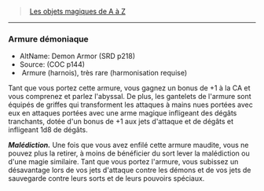 ﻿---
!MagicItem
Type: Armure (harnois)
Rarity: très rare
Attunement: harmonisation requise
Id: magicitems_az_hd.md#armure-démoniaque
ParentLink: magicitems_az_hd.md#les-objets-magiques-de-a-à-z
Name: Armure démoniaque
ParentName: Les objets magiques de A à Z
NameLevel: 3
AltName: Demon Armor (SRD p218)
Source: (COC p144)
Attributes:
  Name: Armure démoniaque
  Markdown: >+
    ### <!--Name-->Armure démoniaque<!--/Name-->


    - AltName: <!--AltName-->Demon Armor (SRD p218)<!--/AltName-->

    - Source: <!--Source-->(COC p144)<!--/Source-->

    -  <!--Type-->Armure (harnois)<!--/Type-->, <!--Rarity-->très rare<!--/Rarity--> (<!--Attunement-->harmonisation requise<!--/Attunement-->)


    Tant que vous portez cette armure, vous gagnez un bonus de +1 à la CA et vous comprenez et parlez l'abyssal. De plus, les gantelets de l'armure sont équipés de griffes qui transforment les attaques à mains nues portées avec eux en attaques portées avec une arme magique infligeant des dégâts tranchants, dotée d'un bonus de +1 aux jets d'attaque et de dégâts et infligeant 1d8 de dégâts.


    **_Malédiction._** Une fois que vous avez enfilé cette armure maudite, vous ne pouvez plus la retirer, à moins de bénéficier du sort lever la malédiction ou d'une magie similaire. Tant que vous portez l'armure, vous subissez un désavantage lors de vos jets d'attaque contre les démons et de vos jets de sauvegarde contre leurs sorts et de leurs pouvoirs spéciaux.

  AltName: Demon Armor (SRD p218)
  Source: (COC p144)
  Type: Armure (harnois)
  Rarity: très rare
  Attunement: harmonisation requise
AttributesDictionary: >+
  Name: Armure démoniaque

  Markdown: >+

    ### <!--Name-->Armure démoniaque<!--/Name-->





    - AltName: <!--AltName-->Demon Armor (SRD p218)<!--/AltName-->



    - Source: <!--Source-->(COC p144)<!--/Source-->



    -  <!--Type-->Armure (harnois)<!--/Type-->, <!--Rarity-->très rare<!--/Rarity--> (<!--Attunement-->harmonisation requise<!--/Attunement-->)





    Tant que vous portez cette armure, vous gagnez un bonus de +1 à la CA et vous comprenez et parlez l'abyssal. De plus, les gantelets de l'armure sont équipés de griffes qui transforment les attaques à mains nues portées avec eux en attaques portées avec une arme magique infligeant des dégâts tranchants, dotée d'un bonus de +1 aux jets d'attaque et de dégâts et infligeant 1d8 de dégâts.





    **_Malédiction._** Une fois que vous avez enfilé cette armure maudite, vous ne pouvez plus la retirer, à moins de bénéficier du sort lever la malédiction ou d'une magie similaire. Tant que vous portez l'armure, vous subissez un désavantage lors de vos jets d'attaque contre les démons et de vos jets de sauvegarde contre leurs sorts et de leurs pouvoirs spéciaux.



  AltName: Demon Armor (SRD p218)

  Source: (COC p144)

  Type: Armure (harnois)

  Rarity: très rare

  Attunement: harmonisation requise

---
> [Les objets magiques de A à Z](hd_magicitems_az_les_objets_magiques_de_a_a_z.md)

---

### Armure démoniaque

- AltName: Demon Armor (SRD p218)
- Source: (COC p144)
-  Armure (harnois), très rare (harmonisation requise)

Tant que vous portez cette armure, vous gagnez un bonus de +1 à la CA et vous comprenez et parlez l'abyssal. De plus, les gantelets de l'armure sont équipés de griffes qui transforment les attaques à mains nues portées avec eux en attaques portées avec une arme magique infligeant des dégâts tranchants, dotée d'un bonus de +1 aux jets d'attaque et de dégâts et infligeant 1d8 de dégâts.

**_Malédiction._** Une fois que vous avez enfilé cette armure maudite, vous ne pouvez plus la retirer, à moins de bénéficier du sort lever la malédiction ou d'une magie similaire. Tant que vous portez l'armure, vous subissez un désavantage lors de vos jets d'attaque contre les démons et de vos jets de sauvegarde contre leurs sorts et de leurs pouvoirs spéciaux.

